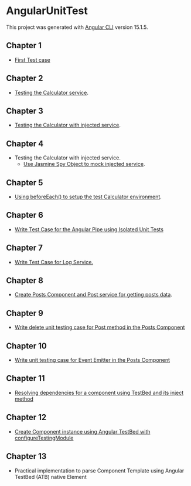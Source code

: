 # AngularUnitTest

This project was generated with [Angular CLI](https://github.com/angular/angular-cli) version 15.1.5.

## Chapter 1

* [First Test case](https://github.com/cloverhsc/Angular-Unit-Test/tree/chapter-1)

## Chapter 2

* [Testing the Calculator service](https://github.com/cloverhsc/Angular-Unit-Test/tree/chapter-2).

## Chapter 3

* [Testing the Calculator with injected service](https://github.com/cloverhsc/Angular-Unit-Test/tree/chapter-3).

## Chapter 4

* Testing the Calculator with injected service.
  * [Use Jasmine Spy Object to mock injected service](https://github.com/cloverhsc/Angular-Unit-Test/tree/chapter-4).

## Chapter 5

* [Using beforeEach() to setup the test Calculator environment](https://github.com/cloverhsc/Angular-Unit-Test/tree/chapter-5).

## Chapter 6

* [Write Test Case for the Angular Pipe using Isolated Unit Tests](https://github.com/cloverhsc/Angular-Unit-Test/tree/chapter-6)

## Chapter 7

* [Write Test Case for Log Service.](https://github.com/cloverhsc/Angular-Unit-Test/tree/chapter-7)

## Chapter 8

* [Create Posts Component and Post service for getting posts data](https://github.com/cloverhsc/Angular-Unit-Test/tree/chapter-8).

## Chapter 9

* [Write delete unit testing case for Post method in the Posts Component](https://github.com/cloverhsc/Angular-Unit-Test/tree/chapter-9)

## Chapter 10

* [Write unit testing case for Event Emitter in the Posts Component](https://github.com/cloverhsc/Angular-Unit-Test/tree/chapter-10)

## Chapter 11

* [Resolving dependencies for a component using TestBed and its inject method](https://github.com/cloverhsc/Angular-Unit-Test/tree/chapter-11)

## Chapter 12

* [Create Component instance using Angular TestBed with configureTestingModule](https://github.com/cloverhsc/Angular-Unit-Test/tree/chapter-12)

## Chapter 13

* Practical implementation to parse Component Template using Angular TestBed (ATB) native Element
